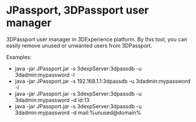 # JPassport, 3DPassport user manager
3DPassport user manager in 3DExperience platform.
By this tool, you can easily remove unused or unwanted users from 3DPassport.

Examples:
-	java -jar JPassport.jar -s 3dexpServer:3dpassdb -u 3dadmin:mypassword -l
-	java -jar JPassport.jar -s 192.168.1.1:3dpassdb -u 3dadmin:mypassword -l
-	java -jar JPassport.jar -s 3dexpServer:3dpassdb -u 3dadmin:mypassword -d id:13
-	java -jar JPassport.jar -s 3dexpServer:3dpassdb -u 3dadmin:mypassword -d mail:%unused@domain%
